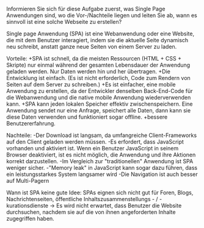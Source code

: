 Informieren Sie sich für diese Aufgabe zuerst, was Single Page Anwendungen sind, wo die
Vor-/Nachteile liegen und leiten Sie ab, wann es sinnvoll ist eine solche Webseite zu erstellen?

Single page Anwendung (SPA) ist eine Webanwendung oder eine Website, die mit dem Benutzer interagiert,
indem sie die aktuelle Seite dynamisch neu schreibt, anstatt ganze neue Seiten von einem Server zu laden.

Vorteile: 
+SPA ist schnell, da die meisten Ressourcen (HTML + CSS + Skripte) nur einmal während der gesamten Lebensdauer der Anwendung geladen werden.
Nur Daten werden hin und her übertragen.
+Die Entwicklung ist einfach. (Es ist nicht erforderlich, Code zum Rendern von Seiten auf dem Server zu schreiben.)
+Es ist einfacher, eine mobile Anwendung zu erstellen, da der Entwickler denselben Back-End-Code für die Webanwendung
und die native mobile Anwendung wiederverwenden kann.
+SPA kann jeden lokalen Speicher effektiv zwischenspeichern. Eine Anwendung sendet nur eine Anfrage,
speichert alle Daten, dann kann sie diese Daten verwenden und funktioniert sogar offline.
+bessere Benutzererfahrung.

Nachteile: 
-Der Download ist langsam, da umfangreiche Client-Frameworks auf den Client geladen werden müssen.
-Es erfordert, dass JavaScript vorhanden und aktiviert ist. Wenn ein Benutzer JavaScript in seinem Browser deaktiviert, 
ist es nicht möglich, die Anwendung und ihre Aktionen korrekt darzustellen.
-Im Vergleich zur "traditionellen" Anwendung ist SPA weniger sicher.
-"Memory leak" in JavaScript kann sogar dazu führen, dass ein leistungsstarkes System langsamer wird
-Die Navigation ist auch besser auf Multi-Pagern

Wann ist SPA keine gute Idee:
SPAs eignen sich nicht gut für Foren, Blogs, Nachrichtenseiten, öffentliche Inhaltszusammenstellungs - / - kurationsdienste -> 
Es wird nicht erwartet, dass Benutzer die Website durchsuchen, nachdem sie auf die von ihnen angeforderten Inhalte zugegriffen haben.